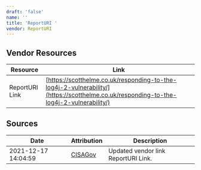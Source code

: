 ```yaml
---
draft: 'false'
name: ''
title: 'ReportURI '
vendor: ReportURI
---
```


## Vendor Resources
| Resource | Link |
| --- | --- |
| ReportURI Link | [https://scotthelme.co.uk/responding-to-the-log4j-2-vulnerability/](https://scotthelme.co.uk/responding-to-the-log4j-2-vulnerability/) |



## Sources
| Date | Attribution | Description |
| --- | --- | --- |
| 2021-12-17 14:04:59 | [CISAGov](https://raw.githubusercontent.com/cisagov/log4j-affected-db/develop/README.md) | Updated vendor link ReportURI Link.  |

